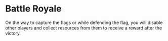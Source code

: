 # Battle Royale

On the way to capture the flags or while defending the flag, you will disable other players and collect resources from them to receive a reward after the victory.

